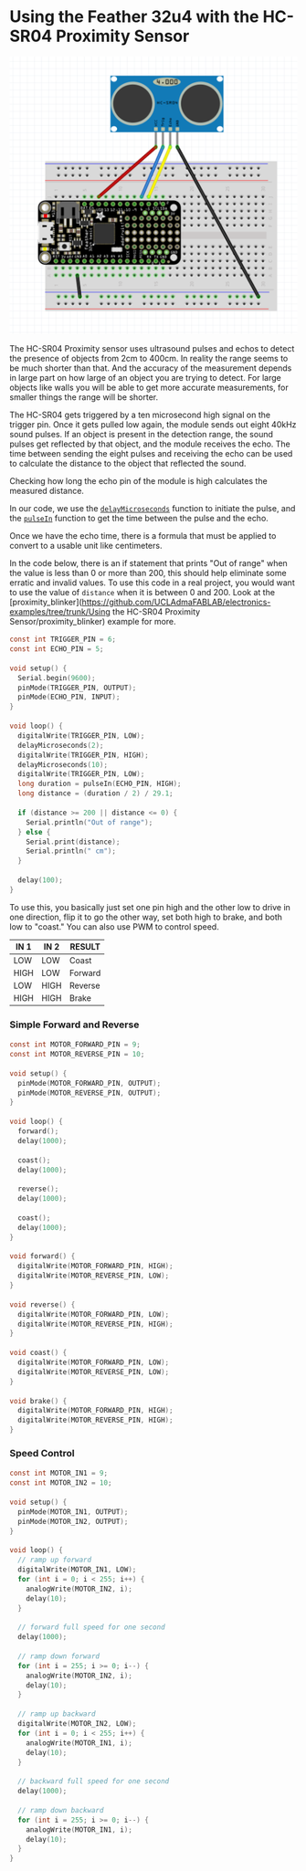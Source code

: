 # Using the Feather 32u4 with the HC-SR04 Proximity Sensor

![Circuit Image](https://github.com/UCLAdmaFABLAB/electronics-examples/raw/trunk/Using%20the%20HC-SR04%20Proximity%20Sensor/HC-SR04.png)

The HC-SR04 Proximity sensor uses ultrasound pulses and echos to detect the presence of objects from 2cm to 400cm. In reality the range seems to be much shorter than that. And the accuracy of the measurement depends in large part on how large of an object you are trying to detect. For large objects like walls you will be able to get more accurate measurements, for smaller things the range will be shorter.



The HC-SR04 gets triggered by a ten microsecond high  signal on the trigger pin. Once it gets pulled low again, the module  sends out eight 40kHz sound pulses. If an object is present in the  detection range, the sound pulses get reflected by that object, and the  module receives the echo. The time between sending the eight pulses and  receiving the echo can be used to calculate the distance to the object that reflected the sound.

Checking how long the echo pin of the module is high calculates the measured distance. 

In our code, we use the [`delayMicroseconds`](https://www.arduino.cc/reference/en/language/functions/time/delaymicroseconds/) function to initiate the pulse, and the [`pulseIn`](https://www.arduino.cc/reference/en/language/functions/advanced-io/pulsein/) function to get the time between the pulse and the echo. 

Once we have the echo time, there is a formula that must be applied to convert to a usable unit like centimeters.

In the code below, there is an if statement that prints "Out of range" when the value is less than 0 or more than 200, this should help eliminate some erratic and invalid values. To use this code in a real project, you would want to use the value of `distance` when it is between 0 and 200. Look at the [proximity_blinker](https://github.com/UCLAdmaFABLAB/electronics-examples/tree/trunk/Using the HC-SR04 Proximity Sensor/proximity_blinker) example for more.

```c
const int TRIGGER_PIN = 6;
const int ECHO_PIN = 5;

void setup() {
  Serial.begin(9600);
  pinMode(TRIGGER_PIN, OUTPUT);
  pinMode(ECHO_PIN, INPUT);
}

void loop() {
  digitalWrite(TRIGGER_PIN, LOW);
  delayMicroseconds(2);
  digitalWrite(TRIGGER_PIN, HIGH);
  delayMicroseconds(10);
  digitalWrite(TRIGGER_PIN, LOW);
  long duration = pulseIn(ECHO_PIN, HIGH);
  long distance = (duration / 2) / 29.1;

  if (distance >= 200 || distance <= 0) {
    Serial.println("Out of range");
  } else {
    Serial.print(distance);
    Serial.println(" cm");
  }

  delay(100);
}
```







 



To use this, you basically just set one pin high and the other low to drive in one direction, flip it to go the other way, set both high to brake, and both low to "coast." You can also use PWM to control speed.


| IN 1 | IN 2 | RESULT |
|------|------|--------|
| LOW | LOW | Coast |
| HIGH | LOW | Forward |
| LOW | HIGH | Reverse |
| HIGH | HIGH | Brake |


### Simple Forward and Reverse

```c
const int MOTOR_FORWARD_PIN = 9;
const int MOTOR_REVERSE_PIN = 10;

void setup() {
  pinMode(MOTOR_FORWARD_PIN, OUTPUT);
  pinMode(MOTOR_REVERSE_PIN, OUTPUT);
}

void loop() {
  forward();
  delay(1000);

  coast();
  delay(1000);

  reverse();
  delay(1000);

  coast();
  delay(1000);
}

void forward() {
  digitalWrite(MOTOR_FORWARD_PIN, HIGH);
  digitalWrite(MOTOR_REVERSE_PIN, LOW);
}

void reverse() {
  digitalWrite(MOTOR_FORWARD_PIN, LOW);
  digitalWrite(MOTOR_REVERSE_PIN, HIGH);
}

void coast() {
  digitalWrite(MOTOR_FORWARD_PIN, LOW);
  digitalWrite(MOTOR_REVERSE_PIN, LOW);
}

void brake() {
  digitalWrite(MOTOR_FORWARD_PIN, HIGH);
  digitalWrite(MOTOR_REVERSE_PIN, HIGH);
}


```



### Speed Control

```c
const int MOTOR_IN1 = 9;
const int MOTOR_IN2 = 10;

void setup() {
  pinMode(MOTOR_IN1, OUTPUT);
  pinMode(MOTOR_IN2, OUTPUT);
}

void loop() {
  // ramp up forward
  digitalWrite(MOTOR_IN1, LOW);
  for (int i = 0; i < 255; i++) {
    analogWrite(MOTOR_IN2, i);
    delay(10);
  }

  // forward full speed for one second
  delay(1000);

  // ramp down forward
  for (int i = 255; i >= 0; i--) {
    analogWrite(MOTOR_IN2, i);
    delay(10);
  }

  // ramp up backward
  digitalWrite(MOTOR_IN2, LOW);
  for (int i = 0; i < 255; i++) {
    analogWrite(MOTOR_IN1, i);
    delay(10);
  }

  // backward full speed for one second
  delay(1000);

  // ramp down backward
  for (int i = 255; i >= 0; i--) {
    analogWrite(MOTOR_IN1, i);
    delay(10);
  }
}

```

